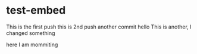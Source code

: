 # test-embed
This is the first push
 this is 2nd push
another commit
hello
This is another, I changed something

here I am mommiting
